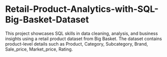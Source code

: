 # Retail-Product-Analytics-with-SQL-Big-Basket-Dataset
This project showcases SQL skills in data cleaning, analysis, and business insights using a retail product dataset from Big Basket. The dataset contains product-level details such as Product, Category, Subcategory, Brand, Sale_price, Market_price, Rating.
